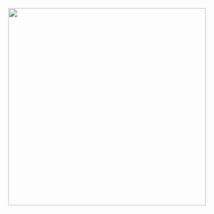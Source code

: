 <img src="https://media1.giphy.com/media/v1.Y2lkPTc5MGI3NjExeHplYW1maWt2emVuZmVhaHFjdXA5dzcxbG9ob2M0c2MyZGZ4Z3ZmMCZlcD12MV9pbnRlcm5hbF9naWZfYnlfaWQmY3Q9Zw/E01qTfW87343Y8B7hU/giphy.gif" width="400"/>
